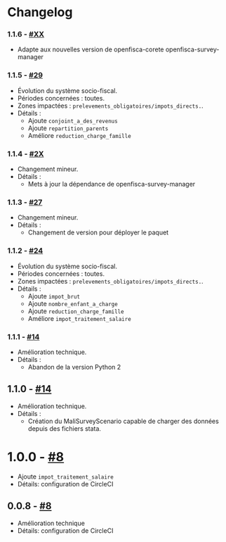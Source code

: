 # Changelog

### 1.1.6 - [#XX](https://github.com/openfisca/openfisca-mali/pull/XX)

* Adapte aux nouvelles version de openfisca-corete openfisca-survey-manager

### 1.1.5 - [#29](https://github.com/openfisca/openfisca-mali/pull/29)

* Évolution du système socio-fiscal.
* Périodes concernées : toutes.
* Zones impactées : `prelevements_obligatoires/impots_directs.`.
* Détails :
    * Ajoute `conjoint_a_des_revenus`
    * Ajoute `repartition_parents`
    * Améliore `reduction_charge_famille`

### 1.1.4 - [#2X](https://github.com/openfisca/openfisca-mali/pull/2X)

* Changement mineur.
* Détails :
  - Mets à jour la dépendance de openfisca-survey-manager

### 1.1.3 - [#27](https://github.com/openfisca/openfisca-mali/pull/27)

* Changement mineur.
* Détails :
  - Changement de version pour déployer le paquet

### 1.1.2 - [#24](https://github.com/openfisca/openfisca-mali/pull/24)

* Évolution du système socio-fiscal.
* Périodes concernées : toutes.
* Zones impactées : `prelevements_obligatoires/impots_directs.`.
* Détails :
  * Ajoute `impot_brut`
  * Ajoute `nombre_enfant_a_charge`
  * Ajoute `reduction_charge_famille`
  * Améliore `impot_traitement_salaire`

### 1.1.1 - [#14](https://github.com/openfisca/openfisca-mali/pull/14)

* Amélioration technique.
* Détails :
  - Abandon de la version Python 2

## 1.1.0 - [#14](https://github.com/openfisca/openfisca-mali/pull/14)

* Amélioration technique.
* Détails :
  - Création du MaliSurveyScenario capable de charger des données depuis des fichiers stata.

# 1.0.0 - [#8](https://github.com/openfisca/openfisca-mali/pull/8)

* Ajoute `impot_traitement_salaire`
* Détails: configuration de CircleCI


## 0.0.8 - [#8](https://github.com/openfisca/openfisca-mali/pull/8)

* Amélioration technique
* Détails: configuration de CircleCI
